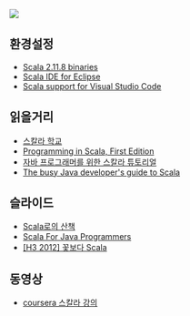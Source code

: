 ![](http://zigatta.com/wp-content/uploads/2015/07/logo_scala.png)

## 환경설정
- [Scala 2.11.8 binaries](http://www.scala-lang.org/download/)
- [Scala IDE for Eclipse](http://scala-ide.org/download/sdk.html)
- [Scala support for Visual Studio Code](https://marketplace.visualstudio.com/items?itemName=itryapitsin.Scala)

## 읽을거리
- [스칼라 학교](https://twitter.github.io/scala_school/ko/index.html)
- [Programming in Scala, First Edition](http://www.artima.com/pins1ed/index.html)
- [자바 프로그래머를 위한 스칼라 튜토리얼](http://docs.scala-lang.org/ko/tutorials/scala-for-java-programmers.html)
- [The busy Java developer's guide to Scala](http://www.ibm.com/developerworks/java/library/j-scala01228/index.html)

## 슬라이드
- [Scala로의 산책](http://www.slideshare.net/yumi6/scala-56107367)
- [Scala For Java Programmers](http://www.slideshare.net/ennorunne/scala-for-java-programmers-2973915)
- [[H3 2012] 꽃보다 Scala](http://www.slideshare.net/kthcorp/scala-15041890)

## 동영상
- [coursera 스칼라 강의](https://class.coursera.org/progfun-005)
